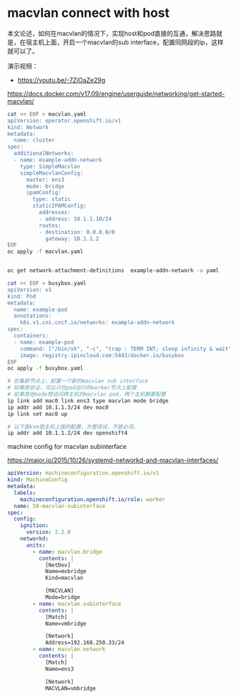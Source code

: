# macvlan connect with host

本文论述，如何在macvlan的情况下，实现host和pod直接的互通，解决思路就是，在宿主机上面，开启一个macvlan的sub interface，配置同网段的ip，这样就可以了。

演示视频：
- https://youtu.be/-7ZiOaZe29g

https://docs.docker.com/v17.09/engine/userguide/networking/get-started-macvlan/

```bash
cat << EOF > macvlan.yaml 
apiVersion: operator.openshift.io/v1
kind: Network
metadata:
  name: cluster
spec:
  additionalNetworks: 
  - name: example-addn-network
    type: SimpleMacvlan
    simpleMacvlanConfig:
      master: ens3
      mode: bridge
      ipamConfig:
        type: static
        staticIPAMConfig:
          addresses:
          - address: 10.1.1.10/24
          routes:
          - destination: 0.0.0.0/0
            gateway: 10.1.1.2
EOF
oc apply -f macvlan.yaml 


oc get network-attachment-definitions  example-addn-network -o yaml

cat << EOF > busybox.yaml 
apiVersion: v1
kind: Pod
metadata:
  name: example-pod
  annotations:
    k8s.v1.cni.cncf.io/networks: example-addn-network
spec:
  containers:
  - name: example-pod
    command: ["/bin/sh", "-c", "trap : TERM INT; sleep infinity & wait"]
    image: registry.ipincloud.com:5443/docker.io/busybox
EOF
oc apply -f busybox.yaml 

# 在集群节点上，配置一个新的macvlan sub interface
# 如果是验证，可以只在pod运行的worker节点上配置
# 如果其他node想访问跨主机的macvlan pod，两个主机都要配置
ip link add mac0 link ens3 type macvlan mode bridge 
ip addr add 10.1.1.3/24 dev mac0
ip link set mac0 up

# 以下是kvm宿主机上面的配置，方便调试，不是必须。
ip addr add 10.1.1.2/24 dev openshift4

```
machine config for macvlan subinterface

https://major.io/2015/10/26/systemd-networkd-and-macvlan-interfaces/
```yaml
apiVersion: machineconfiguration.openshift.io/v1
kind: MachineConfig
metadata:
  labels:
    machineconfiguration.openshift.io/role: worker
  name: 50-macvlan-subinterface
spec:
  config:
    ignition:
      version: 2.2.0
    networkd:
      units:
        - name: macvlan.bridge
          contents: |
            [NetDev]
            Name=mvbridge
            Kind=macvlan

            [MACVLAN]
            Mode=bridge
        - name: macvlan.subinterface
          contents: |
            [Match]
            Name=vmbridge

            [Network]
            Address=192.168.250.33/24
        - name: macvlan.network
          contents: |
            [Match]
            Name=ens3

            [Network]
            MACVLAN=vmbridge

```